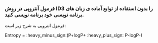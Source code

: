 ### فرمول آنتروپی در روش ID3 را بدون استفاده از توابع آماده ی زبان های برنامه نویسی خود برنامه نویسی کنید.

فرمول انتروپی به شرح زیر است:
<p align="left">
Entropy = :heavy_minus_sign:(P+logP+ :heavy_plus_sign: P-logP-)
</p>
